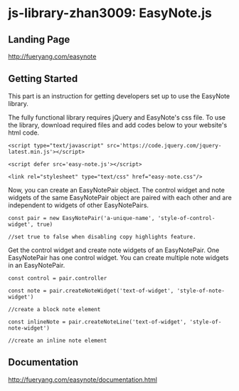 # js-library-zhan3009: EasyNote.js
## Landing Page
http://fueryang.com/easynote

## Getting Started
This part is an instruction for getting developers set up to use the EasyNote library.

The fully functional library requires jQuery and EasyNote's css file. To use the library, download required files and add codes below to your website's html code.

`<script type="text/javascript" src='https://code.jquery.com/jquery-latest.min.js'></script>  `

`<script defer src='easy-note.js'></script>  `

`<link rel="stylesheet" type="text/css" href="easy-note.css"/>  `

Now, you can create an EasyNotePair object. The control widget and note widgets of the same EasyNotePair object are paired with each other and are independent to widgets of other EasyNotePairs.

`const pair = new EasyNotePair('a-unique-name', 'style-of-control-widget', true)  `

`//set true to false when disabling copy highlights feature.  `

Get the control widget and create note widgets of an EasyNotePair. One EasyNotePair has one control widget. You can create multiple note widgets in an EasyNotePair.

`const control = pair.controller  `

`const note = pair.createNoteWidget('text-of-widget', 'style-of-note-widget')  `

`//create a block note element  `

`const inlineNote = pair.createNoteLine('text-of-widget', 'style-of-note-widget')  `

`//create an inline note element  `
## Documentation
http://fueryang.com/easynote/documentation.html

